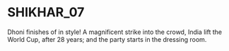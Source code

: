# SHIKHAR_07
Dhoni finishes of in style! A magnificent strike into the crowd, India lift the World Cup, after 28 years; and the party starts in the dressing room.

